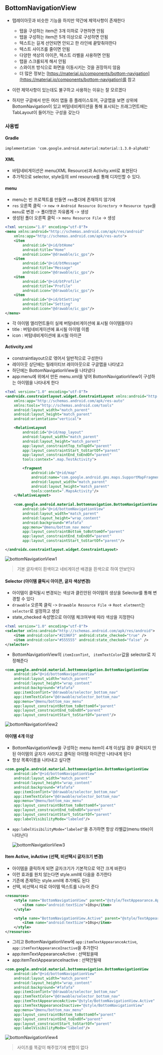 ## BottomNavigationView

- 탭레이아웃과 비슷한 기능을 하지만 약간에 제약사항이 존재한다

  - 탭을 구성하는 item은 3개 이하로 구현하면 안됨
  - 탭을 구성하는 item은 5개 이상으로 구성하면 안됨
  - 텍스트는 길게 선언되면 안되고 한 라인에 끝맞춰야한다
  - 텍스트 사이즈를 줄이면 안됨
  - 다양한 색상의 아이콘, 텍스트 라벨을 사용하면 안됨
  - 탭을 스크롤되게 해서 안됨
  - 스와이프 방식으로 화면을 이동시키는 것을 권장하지 않음
  - 더 많은 정보는 [https://material.io/components/bottom-navigation](https://material.io/components/bottom-navigation)를 참고

- 이런 제약사항이 있는데도 불구하고 사용하는 이유는 잘 모르겠다

- 하지만 구글에서 만든 여러 앱들 중 플레이스토어, 구글맵을 보면 상위에 BottomNavigation이 있고 버텀네비케이션을 통해 표시되는 프래그먼트에는 TabLayout이 들어가는 구성을 갖는다

### 사용법
#### Gradle
```
implementation 'com.google.android.material:material:1.3.0-alpha02'
```
#### XML
- 바텀네비게이션은 menu(XML Resource)과 Activity.xml로 표현된다
- 추가적으로 selector, style등의 xml resource를 통해 디자인할 수 있다.
#### menu
- menu는 빈 프로젝트를 만들면 `res`폴더에 존재하지 않기에
- `res` 오른쪽 클릭 -> `new` -> `Android Resource Directory` -> `Resource type`을 `menu`로 변경 -> 폴더명은 자유롭게 -> 생성
- 생성된 폴더 오른쪽 클릭 -> `menu Resource File` -> 생성
```xml
<?xml version="1.0" encoding="utf-8"?>
<menu xmlns:android="http://schemas.android.com/apk/res/android"
    xmlns:app="http://schemas.android.com/apk/res-auto">
    <item
        android:id="@+id/btHome"
        android:title="Home"
        android:icon="@drawable/ic_gps"/>
    <item
        android:id="@+id/btMessage"
        android:title="Message"
        android:icon="@drawable/ic_gps"/>
    <item
        android:id="@+id/btProfile"
        android:title="Profile"
        android:icon="@drawable/ic_gps"/>
    <item
        android:id="@+id/btSetting"
        android:title="Setting"
        android:icon="@drawable/ic_gps"/>
</menu>
```
- 각 아이템 엘리먼트들이 실제 버텀네비게이션에 표시될 아이템들이다
- title : 버텀네비게이션에 표시될 아이템 이름
- icon : 버텀네비게이션에 표시될 아이콘

#### Activcity.xml

- constraintlayout으로 엮어서 일반적으로 구성한다
- 레이아웃 상단에는 릴레이티브 레이아웃으로 구글맵을 나타냈고
- 하단에는 BottomNavigationView을 나타냈다
- app:menu에 위에서 만든 menu.xml을 넣어 BottomNavigationView이 구성하는 아이템을 나타내게 한다

```xml
<?xml version="1.0" encoding="utf-8"?>
<androidx.constraintlayout.widget.ConstraintLayout xmlns:android="http://schemas.android.com/apk/res/android"
    xmlns:app="http://schemas.android.com/apk/res-auto"
    xmlns:tools="http://schemas.android.com/tools"
    android:layout_width="match_parent"
    android:layout_height="match_parent"
    android:orientation="vertical">

    <RelativeLayout
        android:id="@+id/map_layout"
        android:layout_width="match_parent"
        android:layout_height="match_parent"
        app:layout_constraintTop_toTopOf="parent"
        app:layout_constraintStart_toStartOf="parent"
        app:layout_constraintEnd_toEndOf="parent"
        tools:context=".map.TestActivity">

        <fragment
            android:id="@+id/map"
            android:name="com.google.android.gms.maps.SupportMapFragment"
            android:layout_width="match_parent"
            android:layout_height="match_parent"
            tools:context=".MapsActivity"/>
    </RelativeLayout>
    
    <com.google.android.material.bottomnavigation.BottomNavigationView
        android:id="@+id/bottomNavigationView"
        android:layout_width="match_parent"
        android:layout_height="wrap_content"
        android:background="#fafafa"
        app:menu="@menu/bottom_nav_menu"
        app:layout_constraintBottom_toBottomOf="parent"
        app:layout_constraintEnd_toEndOf="parent"
        app:layout_constraintStart_toStartOf="parent"/>

</androidx.constraintlayout.widget.ConstraintLayout>
```



![bottomNavigationView1](image/bottomNavigationView1.JPG)
> 기본 글자색이 흰색이고 네비게이션 배경을 흰색으로 하여 안보인다



#### Selector (아이템 클릭시 아이콘, 글자 색상변경)

- 아이템이 클릭될시 변경되는 색상과 클린안된 아이템의 생상을 Selector를 통해 변경할 수 있다
- `drawable` 오른쪽 클릭 -> `Drawable Resource File` -> `Root eletment`는 `selector`로 설정하고 생성
- state_checked 속성명으로 아이템 체크여부에 따라 색상을 지정한다
```xml
<?xml version="1.0" encoding="utf-8"?>
<selector xmlns:android="http://schemas.android.com/apk/res/android">
    <item android:color="#2196F3" android:state_checked="true" />
    <item android:color="#555555" android:state_checked="false" />
</selector>
```
- BottomNavigationView의 `itemIconTint`, ` itemTextColor`값을 selector로 지정해준다
```xml
<com.google.android.material.bottomnavigation.BottomNavigationView
	android:id="@+id/bottomNavigationView"
	android:layout_width="match_parent"
	android:layout_height="wrap_content"
	android:background="#fafafa"
	app:itemIconTint="@drawable/selector_bottom_nav"
	app:itemTextColor="@drawable/selector_bottom_nav"
	app:menu="@menu/bottom_nav_menu"
	app:layout_constraintBottom_toBottomOf="parent"
	app:layout_constraintEnd_toEndOf="parent"
	app:layout_constraintStart_toStartOf="parent"/>
```


![bottomNavigationView2](image/bottomNavigationView2.JPG)


#### 아이템 4개 이상

- BottomNavigationView을 구성하는 menu item이 4개 이상일 경우 클릭되지 안된 아이템의 글자가 사라지고 클릭된 아이템 아이콘만 나타내게 된다
- 항상 목록이름을 나타내고 싶다면
```xml
<com.google.android.material.bottomnavigation.BottomNavigationView
	android:id="@+id/bottomNavigationView"
	android:layout_width="match_parent"
	android:layout_height="wrap_content"
	android:background="#fafafa"
	app:itemIconTint="@drawable/selector_bottom_nav"
	app:itemTextColor="@drawable/selector_bottom_nav"
	app:menu="@menu/bottom_nav_menu"
	app:layout_constraintBottom_toBottomOf="parent"
	app:layout_constraintEnd_toEndOf="parent"
	app:layout_constraintStart_toStartOf="parent"
	app:labelVisibilityMode="labeled"/>
```
- `app:labelVisibilityMode="labeled"`을 추가하면 항상 라벨값(menu title)이 나타난다

  ![bottomNavigationView3](image/bottomNavigationView3.JPG)

  
#### Item Active, inActive (선택, 비선택시 글자크기 변경)

- 아이템을 클릭하게 되면 글자크기가 기본적으로 약간 크게 바뀐다
- 이런 효과를 원치 않는다면 style.xml에 다음을 추가한다
- 기존에 존재하는 style.xml에 추가해도 된다
- 선택, 비선택시 따로 아이템 텍스트를 나누어 준다
```xml
<resources>
    <style name="BottomNavigationView" parent="@style/TextAppearance.AppCompat.Caption">
        <item name="android:textSize">10sp</item>
    </style>

    <style name="BottomNavigationView.Active" parent="@style/TextAppearance.AppCompat.Caption">
        <item name="android:textSize">10sp</item>
    </style>
</resources>
```
- 그리고 BottomNavigationView에 `app:itemTextAppearanceActive`, `app:itemTextAppearanceInactive`을 추가한다
- app:itemTextAppearanceActive : 선택됬을때
- app:itemTextAppearanceInactive : 선택안될때
```xml
<com.google.android.material.bottomnavigation.BottomNavigationView
	android:id="@+id/bottomNavigationView"
	android:layout_width="match_parent"
	android:layout_height="wrap_content"
	android:background="#fafafa"
	app:itemIconTint="@drawable/selector_bottom_nav"
	app:itemTextColor="@drawable/selector_bottom_nav"
	app:itemTextAppearanceActive="@style/BottomNavigationView.Active"
	app:itemTextAppearanceInactive="@style/BottomNavigationView"
	app:menu="@menu/bottom_nav_menu"
	app:layout_constraintBottom_toBottomOf="parent"
	app:layout_constraintEnd_toEndOf="parent"
	app:layout_constraintStart_toStartOf="parent"
	app:labelVisibilityMode="labeled"/>
```
![bottomNavigationView4](image/bottomNavigationView4.JPG)

> 사이즈를 똑같이 해주었기에 변함이 없다